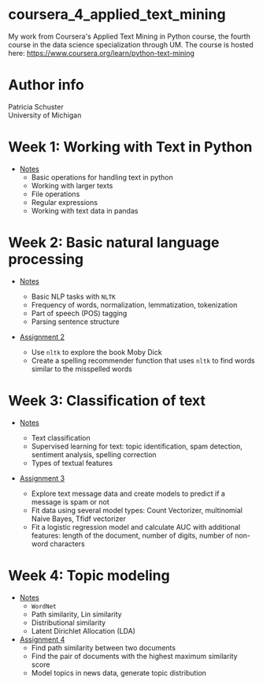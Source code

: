 # coursera_4_applied_text_mining
My work from Coursera's Applied Text Mining in Python course, the fourth course in the data science specialization through UM. The course is hosted here: <https://www.coursera.org/learn/python-text-mining>

# Author info
Patricia Schuster  
University of Michigan  

# Week 1: Working with Text in Python  

* [Notes](week_01_notes.ipynb)
    * Basic operations for handling text in python  
    * Working with larger texts  
    * File operations  
    * Regular expressions  
    * Working with text data in pandas

# Week 2: Basic natural language processing  

* [Notes](week_02_notes.ipynb)
    * Basic NLP tasks with `NLTK`  
    * Frequency of words, normalization, lemmatization, tokenization  
    * Part of speech (POS) tagging  
    * Parsing sentence structure  

* [Assignment 2](Assignment+2.ipynb)  
    * Use `nltk` to explore the book Moby Dick  
    * Create a spelling recommender function that uses `nltk` to find words similar to the misspelled words  

# Week 3: Classification of text

* [Notes](week_03_notes.ipynb)  
    * Text classification  
    * Supervised learning for text: topic identification, spam detection, sentiment analysis, spelling correction  
    * Types of textual features  
    
* [Assignment 3](Assignment+3.ipynb)  
    * Explore text message data and create models to predict if a message is spam or not  
    * Fit data using several model types: Count Vectorizer, multinomial Naive Bayes, Tfidf vectorizer  
    * Fit a logistic regression model and calculate AUC with additional features: length of the document, number of digits, number of non-word characters  
    
# Week 4: Topic modeling

* [Notes](week_04_notes.ipynb)  
    * `WordNet`  
    * Path similarity, Lin similarity  
    * Distributional similarity  
    * Latent Dirichlet Allocation (LDA)  
* [Assignment 4](Assignment+4.ipynb)    
    * Find path similarity between two documents  
    * Find the pair of documents with the highest maximum similarity score  
    * Model topics in news data, generate topic distribution